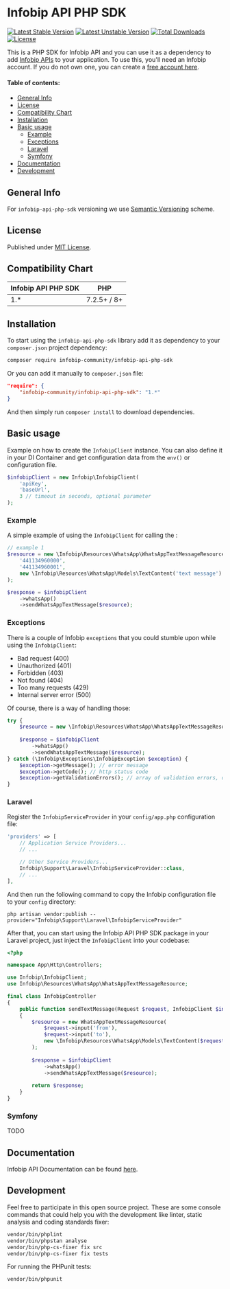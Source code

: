 # Infobip API PHP SDK

[![Latest Stable Version](https://poser.pugx.org/infobip-community/infobip-api-php-sdk/v/stable)](https://packagist.org/packages/infobip-community/infobip-api-php-sdk)
[![Latest Unstable Version](https://poser.pugx.org/infobip-community/infobip-api-php-sdk/v/unstable)](https://packagist.org/packages/infobip-community/infobip-api-php-sdk)
[![Total Downloads](https://poser.pugx.org/infobip-community/infobip-api-php-sdk/downloads)](https://packagist.org/packages/infobip-community/infobip-api-php-sdk/stats)
[![License](https://poser.pugx.org/infobip-community/infobip-api-php-sdk/license)](LICENSE)

This is a PHP SDK for Infobip API and you can use it as a dependency to add [Infobip APIs](https://www.infobip.com/docs/api) to your application. To use this, you'll need an Infobip account. If you do not own one, you can create a [free account here](https://www.infobip.com/signup).

#### Table of contents:

- [General Info](#general-info)
- [License](#license)
- [Compatibility Chart](#compatibility-chart)
- [Installation](#installation)
- [Basic usage](#basic-usage)
  - [Example](#example)
  - [Exceptions](#exceptions)
  - [Laravel](#laravel)
  - [Symfony](#symfony)
- [Documentation](#documentation)
- [Development](#development)

## General Info

For `infobip-api-php-sdk` versioning we use [Semantic Versioning](https://semver.org) scheme.

## License

Published under [MIT License](LICENSE).

## Compatibility Chart

| Infobip API PHP SDK | PHP         |
|---------------------|-------------|
| 1.*                 | 7.2.5+ / 8+ |

## Installation

To start using the `infobip-api-php-sdk` library add it as dependency to your `composer.json` project dependency:

```sh
composer require infobip-community/infobip-api-php-sdk
```

Or you can add it manually to `composer.json` file:

```json
"require": {
    "infobip-community/infobip-api-php-sdk": "1.*"
}
```
And then simply run `composer install` to download dependencies.

## Basic usage

Example on how to create the `InfobipClient` instance. You can also define it in your DI Container and get configuration data from the `env()` or configuration file.

```php
$infobipClient = new Infobip\InfobipClient(
    'apiKey',
    'baseUrl',
    3 // timeout in seconds, optional parameter
);
```
### Example

A simple example of using the `InfobipClient` for calling the :

```php
// example 1
$resource = new \Infobip\Resources\WhatsApp\WhatsAppTextMessageResource(
    '441134960000',
    '441134960001',
    new \Infobip\Resources\WhatsApp\Models\TextContent('text message')
);

$response = $infobipClient
    ->whatsApp()
    ->sendWhatsAppTextMessage($resource);
```

### Exceptions

There is a couple of Infobip `exceptions` that you could stumble upon while using the `InfobipClient`:

- Bad request (400)
- Unauthorized (401)
- Forbidden (403)
- Not found (404)
- Too many requests (429)
- Internal server error (500)

Of course, there is a way of handling those:

```php
try {
    $resource = new \Infobip\Resources\WhatsApp\WhatsAppTextMessageResource();
    
    $response = $infobipClient
        ->whatsApp()
        ->sendWhatsAppTextMessage($resource);
} catch (\Infobip\Exceptions\InfobipException $exception) {
    $exception->getMessage(); // error message
    $exception->getCode(); // http status code
    $exception->getValidationErrors(); // array of validation errors, only available on 400 Bad request exception
}
```

### Laravel

Register the `InfobipServiceProvider` in your `config/app.php` configuration file:

```php
'providers' => [
    // Application Service Providers...
    // ...

    // Other Service Providers...
    Infobip\Support\Laravel\InfobipServiceProvider::class,
    // ...
],
```

And then run the following command to copy the Infobip configuration file to your `config` directory:

```shell
php artisan vendor:publish --provider="Infobip\Support\Laravel\InfobipServiceProvider"
```

After that, you can start using the Infobip API PHP SDK package in your Laravel project, just inject the `InfobipClient` into your codebase:

```php
<?php

namespace App\Http\Controllers;

use Infobip\InfobipClient;
use Infobip\Resources\WhatsApp\WhatsAppTextMessageResource;

final class InfobipController
{
    public function sendTextMessage(Request $request, InfobipClient $infobipClient)
    {
        $resource = new WhatsAppTextMessageResource(
            $request->input('from'),
            $request->input('to'),
            new \Infobip\Resources\WhatsApp\Models\TextContent($request->input('message'))
        );
        
        $response = $infobipClient
            ->whatsApp()
            ->sendWhatsAppTextMessage($resource);
        
        return $response;
    }
}
```

### Symfony

TODO

## Documentation

Infobip API Documentation can be found [here](https://www.infobip.com/docs/api).

## Development

Feel free to participate in this open source project. These are some console commands that could help you with the development like linter, static analysis and coding standards fixer:

```sh
vendor/bin/phplint
vendor/bin/phpstan analyse
vendor/bin/php-cs-fixer fix src
vendor/bin/php-cs-fixer fix tests
```

For running the PHPunit tests:

```sh
vendor/bin/phpunit
```
